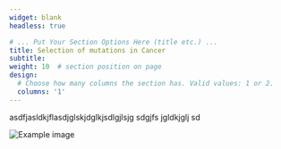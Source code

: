 ```yaml
---
widget: blank
headless: true

# ... Put Your Section Options Here (title etc.) ...
title: Selection of mutations in Cancer
subtitle:
weight: 10  # section position on page
design:
  # Choose how many columns the section has. Valid values: 1 or 2.
  columns: '1'
---
```


asdfjasldkjflasdjglskjdglkjsdlgjlsjg sdgjfs jgldkjglj sd

![Example image](genes.jpg)

